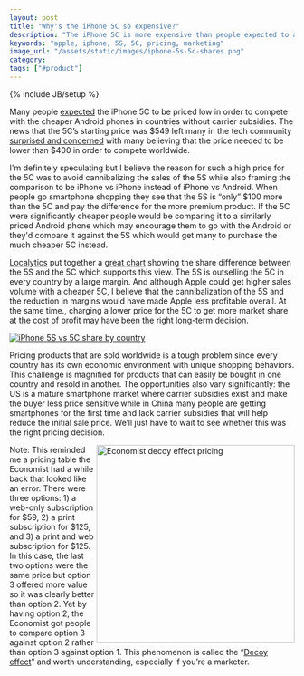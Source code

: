 ```yaml
---
layout: post
title: "Why's the iPhone 5C so expensive?"
description: "The iPhone 5C is more expensive than people expected to avoid cannibalizing iPhone 5S and serves as a 'Decoy effect'"
keywords: "apple, iphone, 5S, 5C, pricing, marketing"
image_url: "/assets/static/images/iphone-5s-5c-shares.png"
category:
tags: ["#product"]
---
```

{% include JB/setup %}
<p>Many people <a href="http://ben-evans.com/benedictevans/2013/9/5/the-price-of-the-5c" target="_blank">expected</a> the iPhone 5C to be priced low in order to compete with the cheaper Android phones in countries without carrier subsidies. The news that the 5C’s starting price was $549 left many in the tech community <a href="http://www.avc.com/a_vc/2013/09/reactions.html" target="_blank">surprised and concerned</a> with many believing that the price needed to be lower than $400 in order to compete worldwide.</p>

<p>I'm definitely speculating but I believe the reason for such a high price for the 5C was to avoid cannibalizing the sales of the 5S while also framing the comparison to be iPhone vs iPhone instead of iPhone vs Android. When people go smartphone shopping they see that the 5S is “only” $100 more than the 5C and pay the difference for the more premium product. If the 5C were significantly cheaper people would be comparing it to a similarly priced Android phone which may encourage them to go with the Android or they'd compare it against the 5S which would get many to purchase the much cheaper 5C instead.</p>

<p><a href="http://www.localytics.com" target="_blank">Localytics</a> put together a <a href="http://www.localytics.com/blog/2013/china-leads-the-pack-in-preference-for-iphone-5s-over-5c/" target="_blank">great chart</a> showing the share difference between the 5S and the 5C which supports this view. The 5S is outselling the 5C in every country by a large margin. And although Apple could get higher sales volume with a cheaper 5C, I believe that the cannibalization of the 5S and the reduction in margins would have made Apple less profitable overall. At the same time., charging a lower price for the 5C to get more market share at the cost of profit may have been the right long-term decision.</p>

<p>
	<a href="http://www.localytics.com/blog/2013/china-leads-the-pack-in-preference-for-iphone-5s-over-5c/" target="_blank">
		<img src="{{ IMG_PATH }}iphone-5s-5c-shares.png" alt="iPhone 5S vs 5C share by country" />
	</a>
</p>

<p>Pricing products that are sold worldwide is a tough problem since every country has its own economic environment with unique shopping behaviors. This challenge is magnified for products that can easily be bought in one country and resold in another. The opportunities also vary significantly: the US is a mature smartphone market where carrier subsidies exist and make the buyer less price sensitive while in China many people are getting smartphones for the first time and lack carrier subsidies that will help reduce the initial sale price. We’ll just have to wait to see whether this was the right pricing decision.</p>

<img src="{{ IMG_PATH }}economist-pricing.jpg" alt="Economist decoy effect pricing" style="float:right; width: 350px;"/>

<p>Note: This reminded me a pricing table the Economist had a while back that looked like an error. There were three options: 1) a web-only subscription for $59, 2) a print subscription for $125, and 3) a print and web subscription for $125. In this case, the last two options were the same price but option 3 offered more value so it was clearly better than option 2. Yet by having option 2, the Economist got people to compare option 3 against option 2 rather than option 3 against option 1. This phenomenon is called the “<a href="http://en.wikipedia.org/wiki/Decoy_effect" target="_blank">Decoy effect</a>” and worth understanding, especially if you’re a marketer.</p>